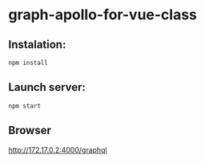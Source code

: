 # graph-apollo-for-vue-class

## Instalation:
``` npm install ```

## Launch server:
``` npm start ```
## Browser
http://172.17.0.2:4000/graphql